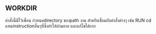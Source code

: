 ## WORKDIR
 คำสั่งนี้มีไว้เพื่อน กำหนดdirectory ของpath งาน สำหรับเชื่อมกับคำสั่งต่างๆ เช่น RUN cd  แทนinstructionอื่นๆที่ซึ่งทำให้อ่านยาก และแก้ไขได้ยาก
